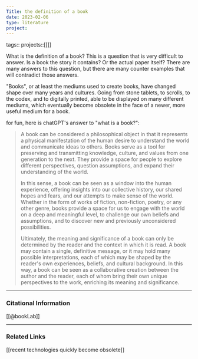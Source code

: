 ```yaml
---
Title: the definition of a book
date: 2023-02-06
type: literature
project:
---
```

tags:: 
projects::[[]]


What is the definition of a book? This is a question that is very difficult to answer. Is a book the story it contains? Or the actual paper itself? There are many answers to this question, but there are many counter examples that will contradict those answers. 

"Books", or at least the mediums used to create books, have changed shape over many years and cultures. Going from stone tablets, to scrolls, to the codex, and to digitally printed, able to be displayed on many different mediums, which eventually become obsolete in the face of a newer, more useful medium for a book. 

for fun, here is chatGPT's answer to "what is a book?":

> A book can be considered a philosophical object in that it represents a physical manifestation of the human desire to understand the world and communicate ideas to others. Books serve as a tool for preserving and transmitting knowledge, culture, and values from one generation to the next. They provide a space for people to explore different perspectives, question assumptions, and expand their understanding of the world.
> 
>In this sense, a book can be seen as a window into the human experience, offering insights into our collective history, our shared hopes and fears, and our attempts to make sense of the world. Whether in the form of works of fiction, non-fiction, poetry, or any other genre, books provide a space for us to engage with the world on a deep and meaningful level, to challenge our own beliefs and assumptions, and to discover new and previously unconsidered possibilities.
>
>Ultimately, the meaning and significance of a book can only be determined by the reader and the context in which it is read. A book may contain a single, definitive message, or it may hold many possible interpretations, each of which may be shaped by the reader's own experiences, beliefs, and cultural background. In this way, a book can be seen as a collaborative creation between the author and the reader, each of whom bring their own unique perspectives to the work, enriching its meaning and significance.

---
### Citational Information

[[@bookLab]]

---

### Related Links

[[recent technologies quickly become obsolete]]
